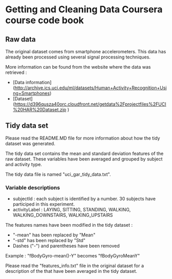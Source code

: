 # Getting and Cleaning Data Coursera course code book

## Raw data
The original dataset comes from smartphone accelerometers. This data has already been processed using several signal processing techniques.

More information can be found from the website where the data was retrieved :

- [Data information] (http://archive.ics.uci.edu/ml/datasets/Human+Activity+Recognition+Using+Smartphones)
- [Dataset] (https://d396qusza40orc.cloudfront.net/getdata%2Fprojectfiles%2FUCI%20HAR%20Dataset.zip )


## Tidy data set
Please read the README.MD file for more information about how the tidy dataset was generated.

The tidy data set contains the mean and standard deviation features of the raw dataset. These variables have been averaged and grouped by subject and activity type.

The tidy data file is named "uci_gar_tidy_data.txt".

### Variable descriptions
- subjectId : each subject is identified by a number. 30 subjects have participed in this experiment.
- activityLabel : LAYING, SITTING, STANDING, WALKING, WALKING_DOWNSTAIRS, WALKING_UPSTAIRS

The features names have been modified in the tidy dataset :
- "-mean" has been replaced by "Mean"
- "-std" has been replaced by "Std"
- Dashes ("-") and parentheses have been removed

Example : "fBodyGyro-mean()-Y" becomes "fBodyGyroMeanY"

Please read the "features_info.txt" file in the original dataset for a description of the that have been averaged in the tidy dataset.
